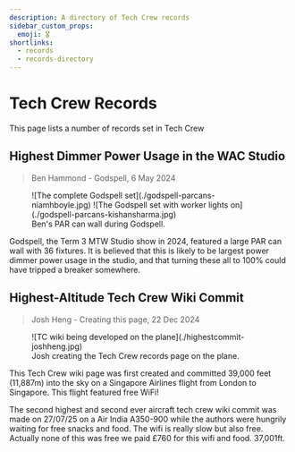 ```yaml
---
description: A directory of Tech Crew records
sidebar_custom_props:
  emoji: 🎖️
shortlinks:
  - records
  - records-directory
---
```


# Tech Crew Records

This page lists a number of records set in Tech Crew

## Highest Dimmer Power Usage in the WAC Studio

> Ben Hammond - Godspell, 6 May 2024

<figure>
    <div class="img-gallery img-small">
    ![The complete Godspell set](./godspell-parcans-niamhboyle.jpg)
    ![The Godspell set with worker lights on](./godspell-parcans-kishansharma.jpg)
    </div>
    <figcaption>Ben's PAR can wall during Godspell.</figcaption>
</figure>

Godspell, the Term 3 MTW Studio show in 2024, featured a large PAR can wall with 36 fixtures. It is believed that this
is likely to be largest power dimmer power usage in the studio, and that turning these all to 100% could have tripped a
breaker somewhere.

## Highest-Altitude Tech Crew Wiki Commit

> Josh Heng - Creating this page, 22 Dec 2024

<figure>
    <div class="img-small">
    ![TC wiki being developed on the plane](./highestcommit-joshheng.jpg)
    </div>
    <figcaption>Josh creating the Tech Crew records page on the plane.</figcaption>
</figure>

This Tech Crew wiki page was first created and committed 39,000 feet (11,887m) into the sky on a Singapore Airlines
flight from London to Singapore. This flight featured free WiFi!

The second highest and second ever aircraft tech crew wiki commit was made on 27/07/25 on a Air India A350-900 while the authors were hungrily waiting for free snacks and food. The wifi is really slow but also free. Actually none of this was free we paid £760 for this wifi and food. 37,001ft.

